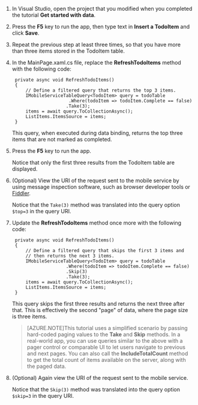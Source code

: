 

1. In Visual Studio, open the project that you modified when you completed the tutorial **Get started with data**.

2. Press the **F5** key to run the app, then type text in **Insert a TodoItem** and click **Save**.

3. Repeat the previous step at least three times, so that you have more than three items stored in the TodoItem table. 

4. In the MainPage.xaml.cs file, replace the **RefreshTodoItems** method with the following code:

        private async void RefreshTodoItems()
        {
            // Define a filtered query that returns the top 3 items.
            IMobileServiceTableQuery<TodoItem> query = todoTable
                            .Where(todoItem => todoItem.Complete == false)
                           .Take(3);
            items = await query.ToCollectionAsync();
            ListItems.ItemsSource = items;
        }

  	This query, when executed during data binding, returns the top three items that are not marked as completed.

5. Press the **F5** key to run the app.

  	Notice that only the first three results from the TodoItem table are displayed. 

6. (Optional) View the URI of the request sent to the mobile service by using message inspection software, such as browser developer tools or [Fiddler].

   	Notice that the `Take(3)` method was translated into the query option `$top=3` in the query URI.

7. Update the **RefreshTodoItems** method once more with the following code:
            
        private async void RefreshTodoItems()
        {
            // Define a filtered query that skips the first 3 items and 
            // then returns the next 3 items.
            IMobileServiceTableQuery<TodoItem> query = todoTable
                           .Where(todoItem => todoItem.Complete == false)
                           .Skip(3)
                           .Take(3);
            items = await query.ToCollectionAsync();
            ListItems.ItemsSource = items;
        }

   	This query skips the first three results and returns the next three after that. This is effectively the second "page" of data, where the page size is three items.

    >[AZURE.NOTE]This tutorial uses a simplified scenario by passing hard-coded paging values to the <strong>Take</strong> and <strong>Skip</strong> methods. In a real-world app, you can use queries similar to the above with a pager control or comparable UI to let users navigate to previous and next pages. You can also call the  <strong>IncludeTotalCount</strong> method to get the total count of items available on the server, along with the paged data.

8. (Optional) Again view the URI of the request sent to the mobile service.

   	Notice that the `Skip(3)` method was translated into the query option `$skip=3` in the query URI.

<!-- URLs -->
[Fiddler]: http://go.microsoft.com/fwlink/?LinkID=262412